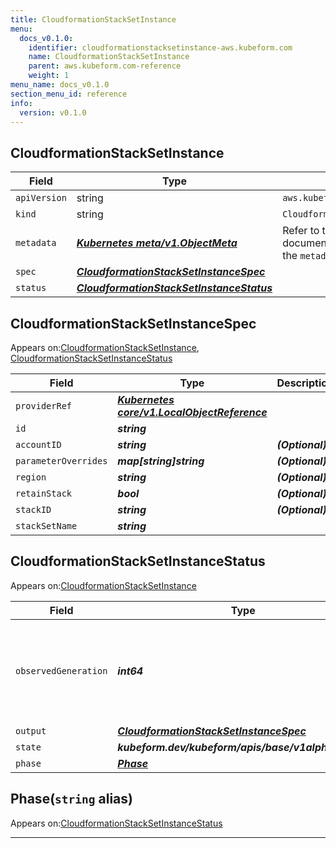 ```yaml
---
title: CloudformationStackSetInstance
menu:
  docs_v0.1.0:
    identifier: cloudformationstacksetinstance-aws.kubeform.com
    name: CloudformationStackSetInstance
    parent: aws.kubeform.com-reference
    weight: 1
menu_name: docs_v0.1.0
section_menu_id: reference
info:
  version: v0.1.0
---
```


## CloudformationStackSetInstance
| Field | Type | Description |
| ------ | ----- | ----------- |
| `apiVersion` | string | `aws.kubeform.com/v1alpha1` |
|    `kind` | string | `CloudformationStackSetInstance` |
| `metadata` | ***[Kubernetes meta/v1.ObjectMeta](https://kubernetes.io/docs/reference/generated/kubernetes-api/v1.13/#objectmeta-v1-meta)***|Refer to the Kubernetes API documentation for the fields of the `metadata` field.|
| `spec` | ***[CloudformationStackSetInstanceSpec](#cloudformationstacksetinstancespec)***||
| `status` | ***[CloudformationStackSetInstanceStatus](#cloudformationstacksetinstancestatus)***||
## CloudformationStackSetInstanceSpec

Appears on:[CloudformationStackSetInstance](#cloudformationstacksetinstance), [CloudformationStackSetInstanceStatus](#cloudformationstacksetinstancestatus)

| Field | Type | Description |
| ------ | ----- | ----------- |
| `providerRef` | ***[Kubernetes core/v1.LocalObjectReference](https://kubernetes.io/docs/reference/generated/kubernetes-api/v1.13/#localobjectreference-v1-core)***||
| `id` | ***string***||
| `accountID` | ***string***| ***(Optional)*** |
| `parameterOverrides` | ***map[string]string***| ***(Optional)*** |
| `region` | ***string***| ***(Optional)*** |
| `retainStack` | ***bool***| ***(Optional)*** |
| `stackID` | ***string***| ***(Optional)*** |
| `stackSetName` | ***string***||
## CloudformationStackSetInstanceStatus

Appears on:[CloudformationStackSetInstance](#cloudformationstacksetinstance)

| Field | Type | Description |
| ------ | ----- | ----------- |
| `observedGeneration` | ***int64***| ***(Optional)*** Resource generation, which is updated on mutation by the API Server.|
| `output` | ***[CloudformationStackSetInstanceSpec](#cloudformationstacksetinstancespec)***| ***(Optional)*** |
| `state` | ***kubeform.dev/kubeform/apis/base/v1alpha1.State***| ***(Optional)*** |
| `phase` | ***[Phase](#phase)***| ***(Optional)*** |
## Phase(`string` alias)

Appears on:[CloudformationStackSetInstanceStatus](#cloudformationstacksetinstancestatus)

---
